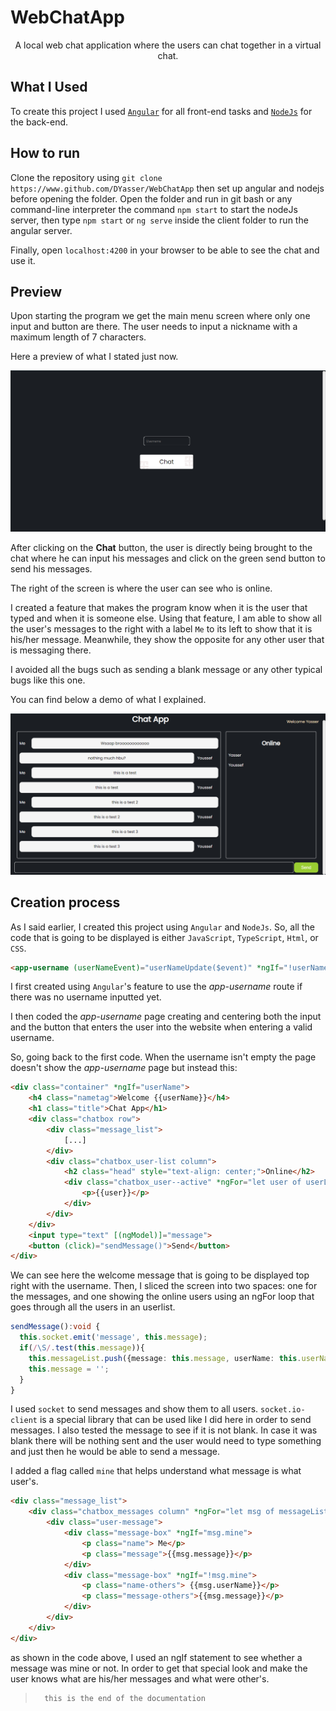 # WebChatApp
<p align="center">A local web chat application where the users can chat together in a virtual chat.</p> 

## What I Used

To create this project I used [`Angular`](https://github.com/angular/angular) for all front-end tasks and [`NodeJs`](https://github.com/nodejs/node) for the back-end.

## How to run

Clone the repository using `git clone https://www.github.com/DYasser/WebChatApp` then set up angular and nodejs before opening the folder. Open the folder and run in git bash or any command-line interpreter the command `npm start` to start the nodeJs server, then type `npm start` or `ng serve` inside the client folder to run the angular server.

Finally, open `localhost:4200` in your browser to be able to see the chat and use it.

## Preview

Upon starting the program we get the main menu screen where only one input and button are there. The user needs to input a nickname with a maximum length of 7 characters.

Here a preview of what I stated just now.

![Main Menu Screenshot](https://github.com/DYasser/WebChatApp/blob/main/demo0.png)

After clicking on the **Chat** button, the user is directly being brought to the chat where he can input his messages and click on the green send button to send his messages.

The right of the screen is where the user can see who is online. 

I created a feature that makes the program know when it is the user that typed and when it is someone else. Using that feature, I am able to show all the user's messages to the right with a label `Me` to its left to show that it is his/her message. Meanwhile, they show the opposite for any other user that is messaging there. 

I avoided all the bugs such as sending a blank message or any other typical bugs like this one.

You can find below a demo of what I explained.

![Chat Screenshot](https://github.com/DYasser/WebChatApp/blob/main/demo.png)

## Creation process

As I said earlier, I created this project using `Angular` and `NodeJs`. So, all the code that is going to be displayed is either `JavaScript`, `TypeScript`, `Html`, or `CSS`.

```html
<app-username (userNameEvent)="userNameUpdate($event)" *ngIf="!userName"></app-username>
```

I first created using `Angular`'s feature to use the *app-username* route if there was no username inputted yet.

I then coded the *app-username* page creating and centering both the input and the button that enters the user into the website when entering a valid username. 

So, going back to the first code. When the username isn't empty the page doesn't show the *app-username* page but instead this:

```html
<div class="container" *ngIf="userName">
    <h4 class="nametag">Welcome {{userName}}</h4>
    <h1 class="title">Chat App</h1>
    <div class="chatbox row">
        <div class="message_list">
            [...]
        </div>
        <div class="chatbox_user-list column">
            <h2 class="head" style="text-align: center;">Online</h2>
            <div class="chatbox_user--active" *ngFor="let user of userList">
                <p>{{user}}</p>
            </div>
        </div>
    </div>
    <input type="text" [(ngModel)]="message">
    <button (click)="sendMessage()">Send</button>
</div>
```

We can see here the welcome message that is going to be displayed top right with the username. Then, I sliced the screen into two spaces: one for the messages, and one showing the online users using an ngFor loop that goes through all the users in an userlist.

```typescript
sendMessage():void {
  this.socket.emit('message', this.message);
  if(/\S/.test(this.message)){
    this.messageList.push({message: this.message, userName: this.userName, mine:true});
    this.message = '';
  }
}
```

I used `socket` to send messages and show them to all users. `socket.io-client` is a special library that can be used like I did here in order to send messages. I also tested the message to see if it is not blank. In case it was blank there will be nothing sent and the user would need to type something and just then he would be able to send a message.

I added a flag called `mine` that helps understand what message is what user's.

```html
<div class="message_list">
    <div class="chatbox_messages column" *ngFor="let msg of messageList" [ngClass]="{mine: msg.mine}" >
        <div class="user-message">
            <div class="message-box" *ngIf="msg.mine">
                <p class="name"> Me</p>
                <p class="message">{{msg.message}}</p>
            </div>
            <div class="message-box" *ngIf="!msg.mine">
                <p class="name-others"> {{msg.userName}}</p>
                <p class="message-others">{{msg.message}}</p>
            </div>
        </div>
    </div>
</div>
```

as shown in the code above, I used an ngIf statement to see whether a message was mine or not. In order to get that special look and make the user knows what are his/her messages and what were other's.

>       this is the end of the documentation
